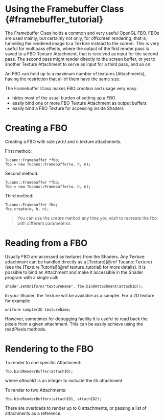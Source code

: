 Using the Framebuffer Class       {#framebuffer_tutorial}
============================

The Framebuffer Class holds a common and very useful OpenGL FBO.
FBOs are used mainly, but certainly not only, for offscreen rendering,
that is, tunneling the rendered image to a Texture instead to the screen.
This is very useful for multipass effects, where the output of the first render
pass is saved to a FBO Texture Attachment, that is received as input for the second pass.
The second pass might render directly to the screen buffer, or yet to another Texture
Attachment to serve as input for a third pass, and so on.

An FBO can hold up to a maximum number of textures (Attachments), having the restriction
that all of them have the same size.

The Framebuffer Class makes FBO creation and usage very easy:

- hides most of the usual burden of setting up a FBO
- easily bind one or more FBO Texture Attachment as output buffers
- easily bind a FBO Texture for accessing inside Shaders


# Creating a FBO

Creating a FBO with size *(w,h)* and *n* texture attachments.

First method:
~~~~~~~~~~~~~~~~~~~~~~~~~~~~~~~~~~~~~~~~~~
Tucano::Framebuffer *fbo;
fbo = new Tucano::Framebuffer(w, h, n);
~~~~~~~~~~~~~~~~~~~~~~~~~~~~~~~~~~~~~~~~~~

Second method:
~~~~~~~~~~~~~~~~~~~~~~~~~~~~~~~~~~~~~~~~~~
Tucano::Framebuffer *fbo;
fbo = new Tucano::Framebuffer(w, h, n);
~~~~~~~~~~~~~~~~~~~~~~~~~~~~~~~~~~~~~~~~~~

Third method:
~~~~~~~~~~~~~~~~~~~~~~~~~~~~~~~~~~~~~~~~~~
Tucano::Framebuffer fbo;
fbo.create(w, h, n);
~~~~~~~~~~~~~~~~~~~~~~~~~~~~~~~~~~~~~~~~~~

> You can use the *create* method any time you wish to recreate the fbo with different parameterss

# Reading from a FBO

Usually FBO are accessed as textures from the Shaders. Any Texture attachment can be handled directly as a [Texture](@ref Tucano::Texture) (see the [Texture Tutorial](@ref texture_tutorial) for more details).
It is possible to bind an Attachment and make it accessible in the Shader program with a single call:

~~~~~~~~~~~~~~~~~~~~~~~~~~~~~~~~~~~~~~~~~~
shader.setUniform("textureName", fbo.bindAttachment(attachID));
~~~~~~~~~~~~~~~~~~~~~~~~~~~~~~~~~~~~~~~~~~

In your Shader, the Texture will be available as a sampler. For a 2D texture for example:

~~~~~~~~~~~~~~~~~~~~~~~~~~~~~~~~~~~~~~~~~~
uniform sampler2D textureName;
~~~~~~~~~~~~~~~~~~~~~~~~~~~~~~~~~~~~~~~~~~

However, sometimes for debugging facility it is useful to read back the pixels from a given attachment. This can be easily achieve using the readPixels methods.


# Rendering to the FBO

To render to one specific Attachment:

~~~~~~~~~~~~~~~~~~~~~~~~~~~~~~~~~~~~~~~~~~
fbo.bindRenderBuffer(attachID);
~~~~~~~~~~~~~~~~~~~~~~~~~~~~~~~~~~~~~~~~~~

where *attachID* is an integer to indicate the ith attachment

To render to two Attachments:

~~~~~~~~~~~~~~~~~~~~~~~~~~~~~~~~~~~~~~~~~~
fbo.bindRenderBuffers(attachID1, attachID2);
~~~~~~~~~~~~~~~~~~~~~~~~~~~~~~~~~~~~~~~~~~

There are overloads to render up to 8 attachments, or passing a list of attachments as a reference.


